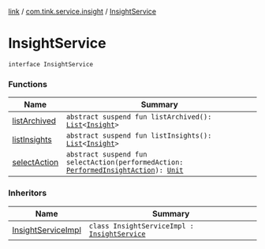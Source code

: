 [link](../../index.md) / [com.tink.service.insight](../index.md) / [InsightService](./index.md)

# InsightService

`interface InsightService`

### Functions

| Name | Summary |
|---|---|
| [listArchived](list-archived.md) | `abstract suspend fun listArchived(): `[`List`](https://kotlinlang.org/api/latest/jvm/stdlib/kotlin.collections/-list/index.html)`<`[`Insight`](../../com.tink.model.insights/-insight/index.md)`>` |
| [listInsights](list-insights.md) | `abstract suspend fun listInsights(): `[`List`](https://kotlinlang.org/api/latest/jvm/stdlib/kotlin.collections/-list/index.html)`<`[`Insight`](../../com.tink.model.insights/-insight/index.md)`>` |
| [selectAction](select-action.md) | `abstract suspend fun selectAction(performedAction: `[`PerformedInsightAction`](../../com.tink.model.insights/-performed-insight-action/index.md)`): `[`Unit`](https://kotlinlang.org/api/latest/jvm/stdlib/kotlin/-unit/index.html) |

### Inheritors

| Name | Summary |
|---|---|
| [InsightServiceImpl](../-insight-service-impl/index.md) | `class InsightServiceImpl : `[`InsightService`](./index.md) |
